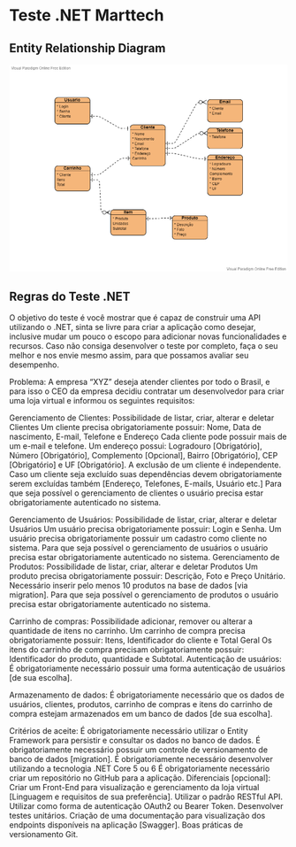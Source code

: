# Teste .NET Marttech

## Entity Relationship Diagram
<img src="Teste .NET Marttech ERD.png" title="erd teste .net marttech">

## Regras do Teste .NET

O objetivo do teste é você mostrar que é capaz de construir uma API utilizando o .NET, sinta se livre para criar a aplicação como desejar, inclusive mudar um pouco o escopo para adicionar novas funcionalidades e recursos.
Caso não consiga desenvolver o teste por completo, faça o seu melhor e nos envie mesmo assim, para que possamos avaliar seu desempenho.

Problema:
A empresa “XYZ” deseja atender clientes por todo o Brasil, e para isso o CEO da empresa decidiu contratar um desenvolvedor para criar uma loja virtual e informou os seguintes requisitos:

Gerenciamento de Clientes:
Possibilidade de listar, criar, alterar e deletar Clientes
Um cliente precisa obrigatoriamente possuir: Nome, Data de nascimento, E-mail, Telefone e Endereço
Cada cliente pode possuir mais de um e-mail e telefone.
Um endereço possui: Logradouro [Obrigatório], Número [Obrigatório], Complemento [Opcional], Bairro [Obrigatório], CEP [Obrigatório] e UF [Obrigatório].
A exclusão de um cliente é independente. Caso um cliente seja excluído suas dependências devem obrigatoriamente serem excluídas também [Endereço, Telefones, E-mails, Usuário etc.]
Para que seja possível o gerenciamento de clientes o usuário precisa estar obrigatoriamente autenticado no sistema.

Gerenciamento de Usuários:
 Possibilidade de listar, criar, alterar e deletar Usuários
Um usuário precisa obrigatoriamente possuir: Login e Senha.
Um usuário precisa obrigatoriamente possuir um cadastro como cliente no sistema.
Para que seja possível o gerenciamento de usuários o usuário precisa estar obrigatoriamente autenticado no sistema.
Gerenciamento de Produtos:
Possibilidade de listar, criar, alterar e deletar Produtos
Um produto precisa obrigatoriamente possuir: Descrição, Foto e Preço Unitário. Necessário inserir pelo menos 10 produtos na base de dados [via migration].
Para que seja possível o gerenciamento de produtos o usuário precisa estar obrigatoriamente autenticado no sistema.

Carrinho de compras:
 Possibilidade adicionar, remover ou alterar a quantidade de itens no carrinho.
Um carrinho de compra precisa obrigatoriamente possuir: Itens, Identificador do cliente e Total Geral
Os itens do carrinho de compra precisam obrigatoriamente possuir: Identificador do produto, quantidade e Subtotal.
Autenticação de usuários:
É obrigatoriamente necessário possuir uma forma autenticação de usuários [de sua escolha].

Armazenamento de dados:
É obrigatoriamente necessário que os dados de usuários, clientes, produtos, carrinho de compras e itens do carrinho de compra estejam armazenados em um banco de dados [de sua escolha].

Critérios de aceite:
É obrigatoriamente necessário utilizar o Entity Framework para persistir e consultar os dados no banco de dados.
É obrigatoriamente necessário possuir um controle de versionamento de banco de dados [migration].
É obrigatoriamente necessário desenvolver utilizando a tecnologia .NET Core 5 ou 6
É obrigatoriamente necessário criar um repositório no GitHub para a aplicação.
Diferenciais [opcional]:
Criar um Front-End para visualização e gerenciamento da loja virtual [Linguagem e requisitos de sua preferência].
Utilizar o padrão RESTful API.
Utilizar como forma de autenticação OAuth2 ou Bearer Token.
Desenvolver testes unitários.
Criação de uma documentação para visualização dos endpoints disponíveis na aplicação [Swagger].
Boas práticas de versionamento Git.

